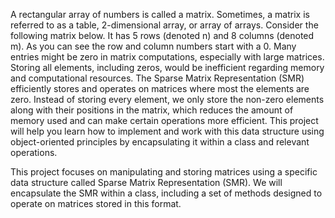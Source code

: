 A rectangular array of numbers is called a matrix. Sometimes, a matrix is referred to as a table,
2-dimensional array, or array of arrays. Consider the following matrix below. It has 5 rows (denoted n) and 8
columns (denoted m). As you can see the row and column numbers start with a 0. Many entries might be
zero in matrix computations, especially with large matrices. Storing all elements, including zeros, would be
inefficient regarding memory and computational resources. The Sparse Matrix Representation (SMR)
efficiently stores and operates on matrices where most the elements are zero. Instead of storing every
element, we only store the non-zero elements along with their positions in the matrix, which reduces the
amount of memory used and can make certain operations more efficient. This project will help you learn
how to implement and work with this data structure using object-oriented principles by encapsulating it
within a class and relevant operations.

This project focuses on manipulating and storing matrices using a specific data structure called Sparse Matrix
Representation (SMR). We will encapsulate the SMR within a class, including a set of methods designed to
operate on matrices stored in this format.
